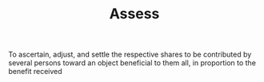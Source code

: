 ---
title: Assess
letter: A
permalink: "/definitions/assess.html"
body: 1. To ascertain, adjust, and settle the respective shares to be contributed
  by several persons toward an object beneficial to them all, in proportion to the
  benefit received
published_at: '2018-07-07'
layout: post
---